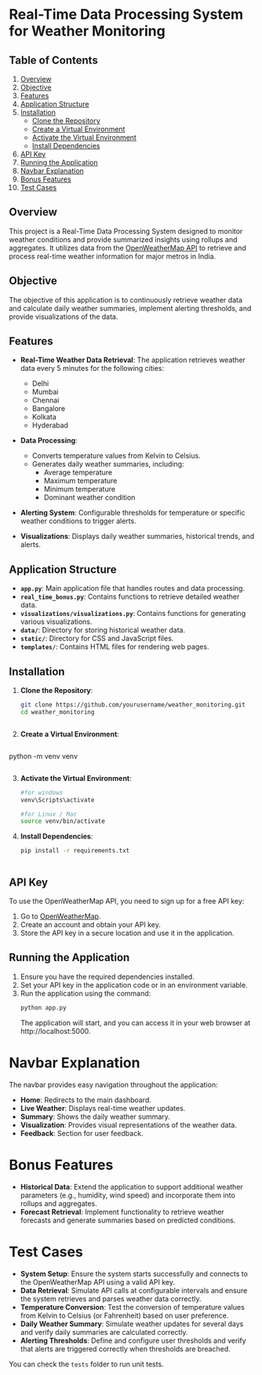 # Real-Time Data Processing System for Weather Monitoring
## Table of Contents
1. [Overview](#overview)
2. [Objective](#objective)
3. [Features](#features)
4. [Application Structure](#application-structure)
5. [Installation](#installation)
   - [Clone the Repository](#clone-the-repository)
   - [Create a Virtual Environment](#create-a-virtual-environment)
   - [Activate the Virtual Environment](#activate-the-virtual-environment)
   - [Install Dependencies](#install-dependencies)
6. [API Key](#api-key)
7. [Running the Application](#running-the-application)
8. [Navbar Explanation](#navbar-explanation)
9. [Bonus Features](#bonus-features)
10. [Test Cases](#test-cases)

## Overview
This project is a Real-Time Data Processing System designed to monitor weather conditions and provide summarized insights using rollups and aggregates. It utilizes data from the [OpenWeatherMap API](https://openweathermap.org/) to retrieve and process real-time weather information for major metros in India.

## Objective
The objective of this application is to continuously retrieve weather data and calculate daily weather summaries, implement alerting thresholds, and provide visualizations of the data.

## Features
- **Real-Time Weather Data Retrieval**: The application retrieves weather data every 5 minutes for the following cities:
  - Delhi
  - Mumbai
  - Chennai
  - Bangalore
  - Kolkata
  - Hyderabad

- **Data Processing**:
  - Converts temperature values from Kelvin to Celsius.
  - Generates daily weather summaries, including:
    - Average temperature
    - Maximum temperature
    - Minimum temperature
    - Dominant weather condition

- **Alerting System**: Configurable thresholds for temperature or specific weather conditions to trigger alerts.

- **Visualizations**: Displays daily weather summaries, historical trends, and alerts.

## Application Structure
- **`app.py`**: Main application file that handles routes and data processing.
- **`real_time_bonus.py`**: Contains functions to retrieve detailed weather data.
- **`visualizations/visualizations.py`**: Contains functions for generating various visualizations.
- **`data/`**: Directory for storing historical weather data.
- **`static/`**: Directory for CSS and JavaScript files.
- **`templates/`**: Contains HTML files for rendering web pages.

## Installation

1. **Clone the Repository**:
   ```bash
   git clone https://github.com/yourusername/weather_monitoring.git
   cd weather_monitoring
```
```
2. **Create a Virtual Environment**:
   ```bash
  python -m venv venv
```
```
3. **Activate the Virtual Environment**:
   ```bash
   #for windows
   venv\Scripts\activate
   ```
   ```bash
   #for Linux / Mac
   source venv/bin/activate
   ```
4. **Install Dependencies**:
   ```bash
   pip install -r requirements.txt
```
```
## API Key
To use the OpenWeatherMap API, you need to sign up for a free API key:

1. Go to [OpenWeatherMap](https://openweathermap.org/).
2. Create an account and obtain your API key.
3. Store the API key in a secure location and use it in the application.

## Running the Application

1. Ensure you have the required dependencies installed.
2. Set your API key in the application code or in an environment variable.
3. Run the application using the command:
   ```bash
   python app.py
   ```
   The application will start, and you can access it in your web browser at http://localhost:5000.
# Navbar Explanation

The navbar provides easy navigation throughout the application:

- **Home**: Redirects to the main dashboard.
- **Live Weather**: Displays real-time weather updates.
- **Summary**: Shows the daily weather summary.
- **Visualization**: Provides visual representations of the weather data.
- **Feedback**: Section for user feedback.
# Bonus Features

- **Historical Data**: Extend the application to support additional weather parameters (e.g., humidity, wind speed) and incorporate them into rollups and aggregates.
- **Forecast Retrieval**: Implement functionality to retrieve weather forecasts and generate summaries based on predicted conditions.
# Test Cases

- **System Setup**: Ensure the system starts successfully and connects to the OpenWeatherMap API using a valid API key.
- **Data Retrieval**: Simulate API calls at configurable intervals and ensure the system retrieves and parses weather data correctly.
- **Temperature Conversion**: Test the conversion of temperature values from Kelvin to Celsius (or Fahrenheit) based on user preference.
- **Daily Weather Summary**: Simulate weather updates for several days and verify daily summaries are calculated correctly.
- **Alerting Thresholds**: Define and configure user thresholds and verify that alerts are triggered correctly when thresholds are breached.

You can check the `tests` folder to run unit tests.



